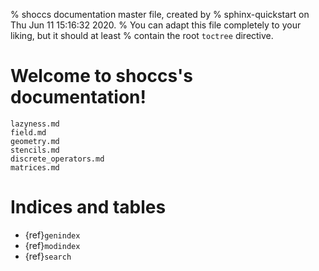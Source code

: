 %   shoccs documentation master file, created by
%   sphinx-quickstart on Thu Jun 11 15:16:32 2020.
%   You can adapt this file completely to your liking, but it should at least
%   contain the root `toctree` directive.

Welcome to shoccs's documentation!
==================================

```{toctree}
lazyness.md
field.md
geometry.md
stencils.md
discrete_operators.md
matrices.md
```


Indices and tables
==================

* {ref}`genindex`
* {ref}`modindex`
* {ref}`search`
